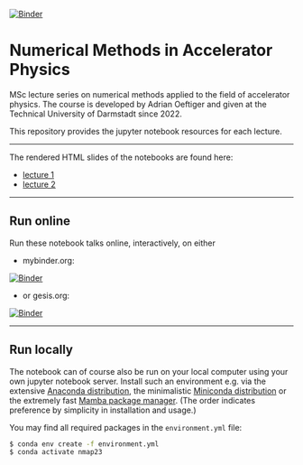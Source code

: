 [![Binder](https://mybinder.org/badge_logo.svg)](https://mybinder.org/v2/gh/aoeftiger/TUDa-NMAP-2023/v1.0)

# Numerical Methods in Accelerator Physics

MSc lecture series on numerical methods applied to the field of accelerator physics. The course is developed by Adrian Oeftiger and given at the Technical University of Darmstadt since 2022. 

This repository provides the jupyter notebook resources for each lecture.

---

The rendered HTML slides of the notebooks are found here:

- [lecture 1](https://aoeftiger.github.io/TUDa-NMAP-2023/lecture-01/)
- [lecture 2](https://aoeftiger.github.io/TUDa-NMAP-2023/lecture-02/)

---

## Run online

Run these notebook talks online, interactively, on either

* mybinder.org:

[![Binder](https://mybinder.org/badge_logo.svg)](https://mybinder.org/v2/gh/aoeftiger/TUDa-NMAP-2023/v2.0)

* or gesis.org:

[![Binder](https://mybinder.org/badge_logo.svg)](https://notebooks.gesis.org/binder/)

---

## Run locally

The notebook can of course also be run on your local computer using your own jupyter notebook server. Install such an environment e.g. via the extensive [Anaconda distribution](https://www.anaconda.com/products/distribution), the minimalistic [Miniconda distribution](https://docs.conda.io/en/main/miniconda.html) or the extremely fast [Mamba package manager](https://mamba.readthedocs.io/en/latest/). (The order indicates preference by simplicity in installation and usage.)

You may find all required packages in the `environment.yml` file:

```bash
$ conda env create -f environment.yml
$ conda activate nmap23
```
